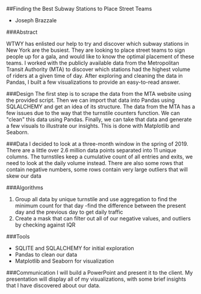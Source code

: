 ##Finding the Best Subway Stations to Place Street Teams

- Joseph Brazzale


###Abstract

WTWY has enlisted our help to try and discover which subway stations in New York are the busiest. They are 
looking to place street teams to sign people up for a gala, and would like to know the optimal placement of 
these teams. I worked with the publicly available data from the Metropolitan Transit Authority (MTA) to 
discover which stations had the highest volume of riders at a given time of day. After exploring and cleaning 
the data in Pandas, I built a few visualizations to provide an easy-to-read answer. 


###Design
The first step is to scrape the data from the MTA website using the provided script. Then we can import that 
data into Pandas using SQLALCHEMY and get an idea of its structure. The data from the MTA has a few issues due 
to the way that the turnstile counters function. We can "clean" this data using Pandas. Finally, we can take 
that data and generate a few visuals to illustrate our insights. This is done with Matplotlib and Seaborn.


###Data
I decided to look at a three-month window in the spring of 2019. There are a little over 2.6 million data points 
separated into 11 unique columns. The turnstiles keep a cumulative count of all entries and exits, we need to 
look at the daily volume instead. There are also some rows that contain negative numbers, some rows contain very 
large outliers that will skew our data


###Algorithms
1. Group all data by unique turnstile and use aggregation to find the minimum count for that day
    -find the difference between the present day and the previous day to get daily traffic
2. Create a mask that can filter out all of our negative values, and outliers by checking against IQR


###Tools
- SQLITE and SQLALCHEMY for initial exploration
- Pandas to clean our data
- Matplotlib and Seaborn for visualization


###Communication
I will build a PowerPoint and present it to the client. My presentation will display all of my visualizations,
with some brief insights that I have discovered about our data. 
